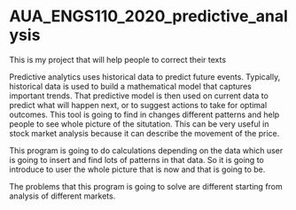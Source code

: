 # AUA_ENGS110_2020_predictive_analysis
This is my project that will help people to correct their texts

Predictive analytics uses historical data to predict future events. Typically, historical data is used to build a mathematical model that captures important trends. That predictive model is then used on current data to predict what will happen next, or to suggest actions to take for optimal outcomes. This tool is going to find in changes different patterns and help people to see whole picture of the situtation. This can be very useful in stock market analysis because it can describe the movement of the price.

This program is going to do calculations depending on the data which user is going to insert and find lots of patterns in that data. So it is going to introduce to user the whole picture that is now and that is going to be.

The problems that this program is going to solve are different starting from analysis of different markets.


